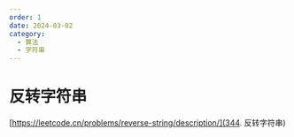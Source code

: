 ```yaml
---
order: 1
date: 2024-03-02
category: 
  - 算法
  - 字符串
---
```


# 反转字符串

[https://leetcode.cn/problems/reverse-string/description/](344. 反转字符串)


